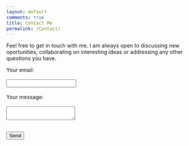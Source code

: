 ```yaml
---
layout: default
comments: true
title: Contact Me
permalink: /Contact/
---
```

Feel free to get in touch with me. I am always open to discussing new oportunities, collaborating on interesting ideas or addressing any other questions you have.

<form
  action="https://formspree.io/maypqlga"
  method="POST"
>
  <label>
    Your email:<br><br>
    <input type="text" name="_replyto"> <br><br>
  </label>
 
  <label>
    Your message:  <br><br>
    <textarea name="message" size ="20"></textarea> <br><br>
  </label>

  <!-- your other form fields go here -->

  <button type="submit">Send</button>
</form>
